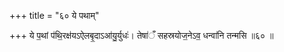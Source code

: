 +++
title = "६० ये पथाम्"

+++
ये प॒थां प॑थि॒रक्ष॑यऽऐलबृ॒दाऽआ॑यु॒र्युधः॑। तेषा॑ँ सहस्रयोज॒नेऽव॒ धन्वा॑नि तन्मसि ॥६० ॥